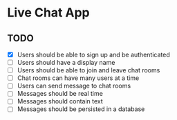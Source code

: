 # Live Chat App

## TODO
- [x] Users should be able to sign up and be authenticated
- [ ] Users should have a display name
- [ ] Users should be able to join and leave chat rooms
- [ ] Chat rooms can have many users at a time
- [ ] Users can send message to chat rooms
- [ ] Messages should be real time
- [ ] Messages should contain text
- [ ] Messages should be persisted in a database
